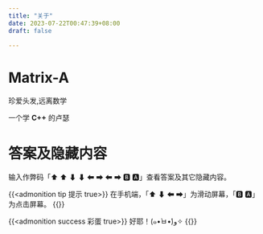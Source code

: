 ```yaml
---
title: "关于"
date: 2023-07-22T00:47:39+08:00
draft: false

---
```


# Matrix-A

珍爱头发,远离数学

一个学 **C++** 的卢瑟

# 答案及隐藏内容

输入作弊码「⬆ ⬆ ⬇ ⬇ ⬅ ➡ ⬅ ➡ 🅱 🅰」查看答案及其它隐藏内容。

{{<admonition tip 提示 true>}}
在手机端，「⬆ ⬇ ⬅ ➡」为滑动屏幕，「🅱 🅰」为点击屏幕。
{{</admonition>}}

<div class="hide">

{{<admonition success 彩蛋 true>}}
好耶！(๑•̀ㅂ•́)و✧
{{</admonition>}}

</div>